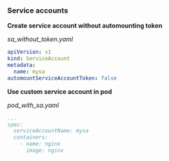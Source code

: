 ### Service accounts

**Create service account without automounting token**

_sa_without_token.yaml_

```yaml
apiVersion: v1
kind: ServiceAccount
metadata:
  name: mysa
automountServiceAccountToken: false
```

**Use custom service account in pod**

_pod_with_sa.yaml_

```yaml
...
spec:
  serviceAccountName: mysa
  containers:
    - name: nginx
      image: nginx
```
